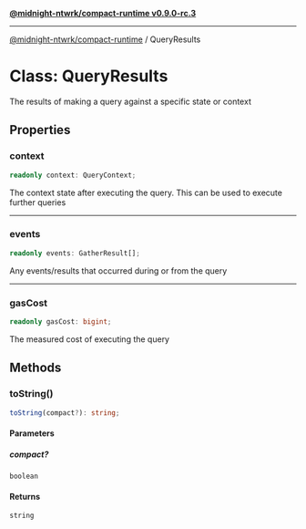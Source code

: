 [**@midnight-ntwrk/compact-runtime v0.9.0-rc.3**](../README.md)

***

[@midnight-ntwrk/compact-runtime](../globals.md) / QueryResults

# Class: QueryResults

The results of making a query against a specific state or context

## Properties

### context

```ts
readonly context: QueryContext;
```

The context state after executing the query. This can be used to execute
further queries

***

### events

```ts
readonly events: GatherResult[];
```

Any events/results that occurred during or from the query

***

### gasCost

```ts
readonly gasCost: bigint;
```

The measured cost of executing the query

## Methods

### toString()

```ts
toString(compact?): string;
```

#### Parameters

##### compact?

`boolean`

#### Returns

`string`
